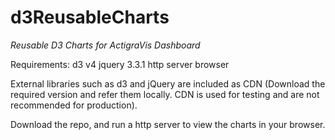 # d3ReusableCharts
*Reusable D3 Charts for ActigraVis Dashboard*

Requirements:
d3 v4
jquery 3.3.1
http server
browser 

External libraries such as d3 and jQuery are included as CDN (Download the required version and refer them locally. CDN is used for testing and are not recommended for production).

Download the repo, and run a http server to view the charts in your browser.  
